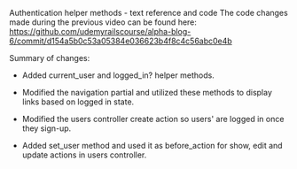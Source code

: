 Authentication helper methods - text reference and code
The code changes made during the previous video can be found here: https://github.com/udemyrailscourse/alpha-blog-6/commit/d154a5b0c53a05384e036623b4f8c4c56abc0e4b

Summary of changes:

- Added current_user and logged_in? helper methods.

- Modified the navigation partial and utilized these methods to display links based on logged in state.

- Modified the users controller create action so users' are logged in once they sign-up.

- Added set_user method and used it as before_action for show, edit and update actions in users controller.

